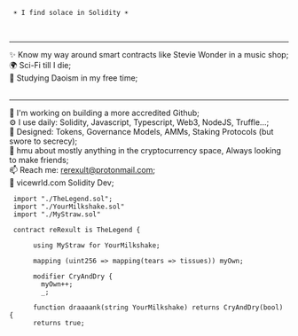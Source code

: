      ☀️ I find solace in Solidity ☀️
<br><hr>
✨ Know my way around smart contracts like Stevie Wonder in a music shop;<br>
🌍 Sci-Fi till I die;<br>
🌱 Studying Daoism in my free time;<br>
<br><hr>
🏢 I'm working on building a more accredited Github;<br>
⚙️ I use daily: Solidity, Javascript, Typescript, Web3, NodeJS, Truffle...;<br>
💅 Designed: Tokens, Governance Models, AMMs, Staking Protocols (but swore to secrecy);<br>
💬 hmu about mostly anything in the cryptocurrency space, Always looking to make friends;<br>
📫 Reach me: rerexult@protonmail.com;<br>
🍑 vicewrld.com Solidity Dev;<br>


     import "./TheLegend.sol";
     import "./YourMilkshake.sol"
     import "./MyStraw.sol"

     contract reRexult is TheLegend {
          
          using MyStraw for YourMilkshake;
          
          mapping (uint256 => mapping(tears => tissues)) myOwn;
          
          modifier CryAndDry {
            myOwn++;
            _;
          
          function draaaank(string YourMilkshake) returns CryAndDry(bool) {
          returns true;
